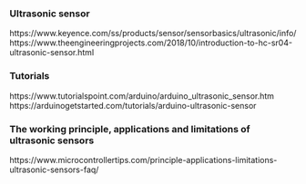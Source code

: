 <h3>Ultrasonic sensor</h3>
https://www.keyence.com/ss/products/sensor/sensorbasics/ultrasonic/info/
https://www.theengineeringprojects.com/2018/10/introduction-to-hc-sr04-ultrasonic-sensor.html

<h3>Tutorials</h3>
https://www.tutorialspoint.com/arduino/arduino_ultrasonic_sensor.htm
https://arduinogetstarted.com/tutorials/arduino-ultrasonic-sensor

<h3>The working principle, applications and limitations of ultrasonic sensors</h3>
https://www.microcontrollertips.com/principle-applications-limitations-ultrasonic-sensors-faq/
